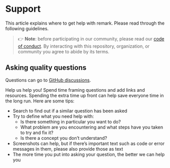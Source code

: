 # Support

This article explains where to get help with remark.
Please read through the following guidelines.

> 👉 **Note**: before participating in our community, please read our
> [code of conduct][coc].
> By interacting with this repository, organization, or community you agree to
> abide by its terms.

## Asking quality questions

Questions can go to [GitHub discussions][chat].

Help us help you!
Spend time framing questions and add links and resources.
Spending the extra time up front can help save everyone time in the long run.
Here are some tips:

* Search to find out if a similar question has been asked
* Try to define what you need help with:
    * Is there something in particular you want to do?
    * What problem are you encountering and what steps have you taken to try
      and fix it?
    * Is there a concept you don’t understand?
* Screenshots can help, but if there’s important text such as code or error
  messages in them, please also provide those as text
* The more time you put into asking your question, the better we can help you

<!-- Definitions -->

[license]: https://github.com/pabllopf/Alis/blob/master/licence.md

[author]: https://www.pabllopf.dev/

[coc]: https://github.com/remarkjs/.github/blob/main/code-of-conduct.md

[chat]: https://github.com/pabllopf/Alis/discussions

[cs]: https://www.alisengine.com/index.html

[contributing]: contributing.md